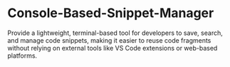 # Console-Based-Snippet-Manager
Provide a lightweight, terminal-based tool for developers to save, search, and manage code snippets, making it easier to reuse code fragments without relying on external tools like VS Code extensions or web-based platforms.
